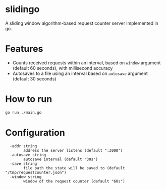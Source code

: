# slidingo
A sliding window algorithm-based request counter server implemented in go.

# Features

* Counts received requests within an interval, based on `window` argument (default 60 seconds), with millisecond accuracy
* Autosaves to a file using an interval based on `autosave` argument (default 30 seconds)

# How to run

```bash
go run ./main.go
```

# Configuration

```
  -addr string
        address the server listens (default ":3000")
  -autosave string
        autosave interval (default "30s")
  -save string
        file path the state will be saved to (default "/tmp/requestcounter.json")
  -window string
        window of the request counter (default "60s")
```

